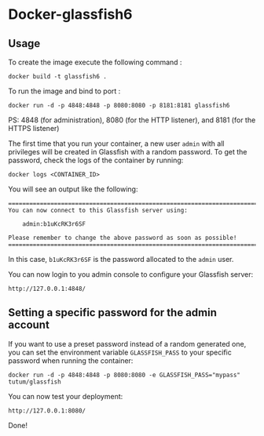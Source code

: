 Docker-glassfish6
=====================

Usage
-----

To create the image execute the following command :

	docker build -t glassfish6 .

To run the image and bind to port :

	docker run -d -p 4848:4848 -p 8080:8080 -p 8181:8181 glassfish6

PS: 4848 (for administration), 8080 (for the HTTP listener), and 8181 (for the HTTPS listener)

The first time that you run your container, a new user `admin` with all privileges
will be created in Glassfish with a random password. To get the password, check the logs
of the container by running:

	docker logs <CONTAINER_ID>

You will see an output like the following:

	========================================================================
	You can now connect to this Glassfish server using:

	    admin:b1uKcRK3r6SF

	Please remember to change the above password as soon as possible!
	========================================================================

In this case, `b1uKcRK3r6SF` is the password allocated to the `admin` user.

You can now login to you admin console to configure your Glassfish server:

	http://127.0.0.1:4848/


Setting a specific password for the admin account
-------------------------------------------------

If you want to use a preset password instead of a random generated one, you can
set the environment variable `GLASSFISH_PASS` to your specific password when running the container:

	docker run -d -p 4848:4848 -p 8080:8080 -e GLASSFISH_PASS="mypass" tutum/glassfish

You can now test your deployment:

	http://127.0.0.1:8080/

Done!
